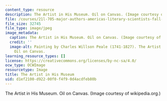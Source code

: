 ```yaml
---
content_type: resource
description: The Artist in His Museum. Oil on Canvas. (Image courtesy of wikipedia.org.)
file: /courses/21l-705-major-authors-americas-literary-scientists-fall-2010/d1ef2100d92200f0f4f90d4acdfeb80b_21l-705f10.jpg
file_size: 32745
file_type: image/jpeg
image_metadata:
  caption: The Artist in His Museum. Oil on Canvas. (Image courtesy of [wikipedia.org](http://upload.wikimedia.org/wikipedia/commons/c/c8/C_W_Peale_-_The_Artist_in_His_Museum.jpg).)
  credit: ''
  image-alt: Painting by Charles Willson Peale (1741-1827). The Artist in His Museum.
    Oil on Canvas.
learning_resource_types: []
license: https://creativecommons.org/licenses/by-nc-sa/4.0/
ocw_type: OCWImage
resourcetype: Image
title: The Artist in His Museum
uid: d1ef2100-d922-00f0-f4f9-0d4acdfeb80b
---
```

The Artist in His Museum. Oil on Canvas. (Image courtesy of wikipedia.org.)